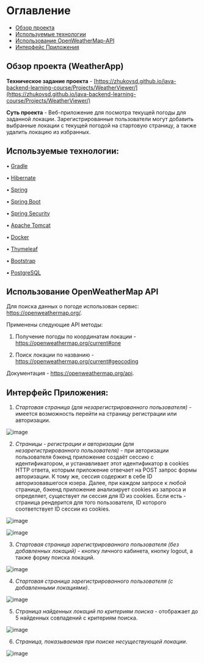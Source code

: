 # Оглавление
- [Обзор проекта](#обзор-проекта-weatherapp)
- [Используемые технологии](#используемые-технологи)
- [Использование OpenWeatherMap-API](#использование-openweathermap-api)
- [Интерфейс Приложения](#интерфейс-приложения)


## Обзор проекта (WeatherApp)

**Техническое задание проекта** -  [https://zhukovsd.github.io/java-backend-learning-course/Projects/WeatherViewer/](https://zhukovsd.github.io/java-backend-learning-course/Projects/WeatherViewer/)

**Суть проекта** - Веб-приложение для посмотра текущей погоды для заданной локации. Зарегистрированные пользователи могут добавить выбранные локации с текущей погодой на стартовую страницу,
а также удалить локацию из избранных.  

## Используемые технологии:

•	[Gradle](https://gradle.org/)                                       

•	[Hibernate](https://hibernate.org/)

•	[Spring](https://spring.io/)

•	[Spring Boot](https://spring.io/projects/spring-boot)

•	[Spring Security](https://spring.io/projects/spring-security)

•	[Apache Tomcat](https://tomcat.apache.org/)

•	[Docker](https://www.docker.com/)

•	[Thymeleaf](https://www.thymeleaf.org/)

•	[Bootstrap](https://getbootstrap.com/)

•	[PostgreSQL](https://www.postgresql.org/)

## Использование OpenWeatherMap API

Для поиска данных о погоде использован сервис: https://openweathermap.org/. 

Применены следующие API методы:

1. Получение погоды по координатам локации - https://openweathermap.org/current#one

2. Поиск локации по названию -   https://openweathermap.org/current#geocoding

Документация - https://openweathermap.org/api.


## Интерфейс Приложения:

1. *Стартовая страница (для незарегистрированного пользователя)* - имеется возможность перейти на страницу регистрации или авторизации. 

![image](https://github.com/user-attachments/assets/fe175266-e351-4d41-9f03-3f45053d164b)

2. *Страницы - регистрации и авторизации (для незарегистрированного пользователя)* - при авторизации пользователя бэкенд приложение создаёт сессию с идентификатором, и устанавливает этот идентификатор в cookies HTTP ответа, которым приложение отвечает на POST запрос формы авторизации. К тому же, сессия содержит в себе ID авторизовавшегося юзера.
Далее, при каждом запросе к любой странице, бэкенд приложение анализирует cookies из запроса и определяет, существует ли сессия для ID из cookies. Если есть - страница рендерится для того пользователя, ID которого соответствует ID сессии из cookies.

![image](https://github.com/user-attachments/assets/ede2b38c-d268-47b6-a4bd-05bbcb290f74)

![image](https://github.com/user-attachments/assets/018cb649-9706-45f0-a29b-e66f58c9fc17)

3. *Стартовая страница зарегистрированного пользователя (без добавленных локаций)* - кнопку личного кабинета,  кнопку logout, а также форму поиска локаций.

![image](https://github.com/user-attachments/assets/c645b721-cfb6-47ee-8338-380b518e22c2)

4. *Стартовая страница зарегистрированного пользователя (с добавленными локациями)*.

![image](https://github.com/user-attachments/assets/b7d63622-34aa-4f5e-9da2-8918452a0153)

5. *Страница найденных локаций по критериям поиска* - отображает до 5 найденных совпадений с критериям поиска.

![image](https://github.com/user-attachments/assets/87dcbf9e-deaf-4d01-a2b7-85bf8d3fa514)

6. *Страница, показываемая при поиске несуществующей локации*.

![image](https://github.com/user-attachments/assets/5a6b8c8c-fb2f-420b-8643-c593364b20bc)

